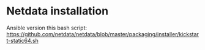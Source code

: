 # Netdata installation

Ansible version this bash script: https://github.com/netdata/netdata/blob/master/packaging/installer/kickstart-static64.sh
